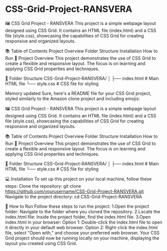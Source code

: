 # CSS-Grid-Project-RANSVERA
🖼️ CSS Grid Project - RANSVERA
This project is a simple webpage layout designed using CSS Grid. It contains an HTML file (index.html) and a CSS file (style.css), showcasing the capabilities of CSS Grid for creating responsive and organized layouts.

📚 Table of Contents
Project Overview
Folder Structure
Installation
How to Run
📝 Project Overview
This project demonstrates the use of CSS Grid to create a flexible and responsive layout. The focus is on learning and applying CSS Grid properties and techniques.

📂 Folder Structure
CSS-Grid-Project-RANSVERA/
│
├── index.html        # Main HTML file
└── style.css         # CSS file for styling

Memory updated
Sure, here's a README file for your CSS Grid project, styled similarly to the Amazon clone project and including emojis:

🖼️ CSS Grid Project - RANSVERA
This project is a simple webpage layout designed using CSS Grid. It contains an HTML file (index.html) and a CSS file (style.css), showcasing the capabilities of CSS Grid for creating responsive and organized layouts.

📚 Table of Contents
Project Overview
Folder Structure
Installation
How to Run
📝 Project Overview
This project demonstrates the use of CSS Grid to create a flexible and responsive layout. The focus is on learning and applying CSS Grid properties and techniques.

📂 Folder Structure
CSS-Grid-Project-RANSVERA/
│
├── index.html        # Main HTML file
└── style.css         # CSS file for styling

💻 Installation
To set up this project on your local machine, follow these steps:
Clone the repository:
git clone https://github.com/yourusername/CSS-Grid-Project-RANSVERA.git
Navigate to the project directory:
cd CSS-Grid-Project-RANSVERA

🚀 How to Run
Follow these steps to run the project:
1.Open the project folder:
Navigate to the folder where you cloned the repository.
2.Locate the index.html file:
Inside the project folder, find the index.html file.
3.Open index.html in your browser:
Option 1: Double-click the index.html file to open it directly in your default web browser.
Option 2: Right-click the index.html file, select "Open with," and choose your preferred web browser.
Your CSS Grid project should now be running locally on your machine, displaying the layout you created using CSS Grid.
